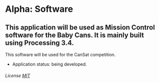 # Alpha: Software
## This application will be used as Mission Control software for the Baby Cans. It is mainly built using Processing 3.4.
This software will be used for the CanSat competition.

- Application status: being developed.

###### License [MIT](https://github.com/Stanislascollege-CanSat/Alpha/blob/master/LICENSE)

